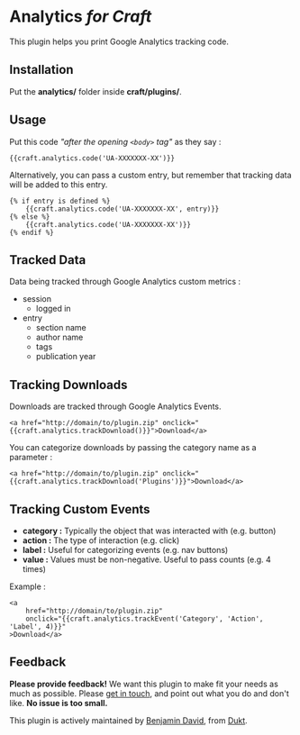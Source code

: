 # Analytics *for Craft*

This plugin helps you print Google Analytics tracking code.

## Installation

Put the **analytics/** folder inside **craft/plugins/**.

## Usage

Put this code *"after the opening `<body>` tag"* as they say :

    {{craft.analytics.code('UA-XXXXXXX-XX')}}

Alternatively, you can pass a custom entry, but remember that tracking data will be added to this entry.

    {% if entry is defined %}
        {{craft.analytics.code('UA-XXXXXXX-XX', entry)}}
    {% else %}
        {{craft.analytics.code('UA-XXXXXXX-XX')}}
    {% endif %}

## Tracked Data

Data being tracked through Google Analytics custom metrics :

- session
    - logged in
- entry
    - section name
    - author name
    - tags
    - publication year

## Tracking Downloads

Downloads are tracked through Google Analytics Events.

    <a href="http://domain/to/plugin.zip" onclick="{{craft.analytics.trackDownload()}}">Download</a>

You can categorize downloads by passing the category name as a parameter :

    <a href="http://domain/to/plugin.zip" onclick="{{craft.analytics.trackDownload('Plugins')}}">Download</a>

## Tracking Custom Events

- **category :** Typically the object that was interacted with (e.g. button)
- **action :** The type of interaction (e.g. click)
- **label :** Useful for categorizing events (e.g. nav buttons)
- **value :** Values must be non-negative. Useful to pass counts (e.g. 4 times)

Example :

    <a
        href="http://domain/to/plugin.zip"
        onclick="{{craft.analytics.trackEvent('Category', 'Action', 'Label', 4)}}"
    >Download</a>


## Feedback

**Please provide feedback!** We want this plugin to make fit your needs as much as possible.
Please [get in touch](mailto:hello@dukt.net), and point out what you do and don't like. **No issue is too small.**

This plugin is actively maintained by [Benjamin David](https://github.com/benjamindavid), from [Dukt](http://dukt.net/).
